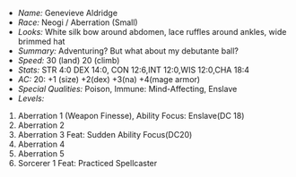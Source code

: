 - *Name:* Genevieve Aldridge
- *Race:* Neogi / Aberration (Small)
- *Looks:* White silk bow around abdomen, lace ruffles around ankles, wide brimmed hat
- *Summary:* Adventuring? But what about my debutante ball?
- *Speed:* 30 (land) 20 (climb)
- *Stats:* STR 4:0 DEX 14:0, CON 12:6,INT 12:0,WIS 12:0,CHA 18:4
- *AC:* 20: +1 (size) +2(dex) +3(na) +4(mage armor)
- *Special Qualities:* Poison, Immune: Mind-Affecting, Enslave
- *Levels:* 
 1. Aberration 1 (Weapon Finesse), Ability Focus: Enslave(DC 18)
 2. Aberration 2
 3. Aberration 3 Feat: Sudden Ability Focus(DC20)
 4. Aberration 4
 5. Aberration 5
 6. Sorcerer 1 Feat: Practiced Spellcaster
